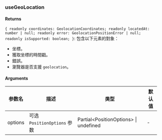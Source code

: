 ### useGeoLocation

#### Returns
`{ readonly coordinates: GeolocationCoordinates; readonly locatedAt: number | null; readonly error: GeolocationPositionError | null; readonly isSupported: boolean; }`: 包含以下元素的對象：
- 坐標。
- 獲取坐標的時間戳。
- 錯誤。
- 瀏覽器是否支援 `geolocation`。

#### Arguments
|参数名|描述|类型|默认值|
|---|---|---|---|
|options|可选 `PositionOptions` 参数|Partial&lt;PositionOptions&gt; \| undefined |-|